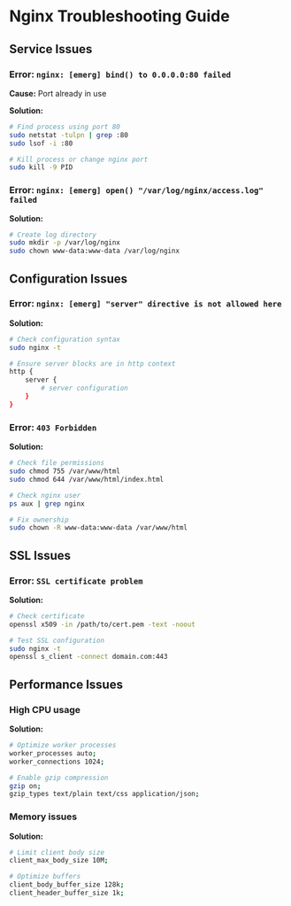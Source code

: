 # Nginx Troubleshooting Guide

## Service Issues

### Error: `nginx: [emerg] bind() to 0.0.0.0:80 failed`
**Cause:** Port already in use

**Solution:**
```bash
# Find process using port 80
sudo netstat -tulpn | grep :80
sudo lsof -i :80

# Kill process or change nginx port
sudo kill -9 PID
```

### Error: `nginx: [emerg] open() "/var/log/nginx/access.log" failed`
**Solution:**
```bash
# Create log directory
sudo mkdir -p /var/log/nginx
sudo chown www-data:www-data /var/log/nginx
```

## Configuration Issues

### Error: `nginx: [emerg] "server" directive is not allowed here`
**Solution:**
```bash
# Check configuration syntax
sudo nginx -t

# Ensure server blocks are in http context
http {
    server {
        # server configuration
    }
}
```

### Error: `403 Forbidden`
**Solution:**
```bash
# Check file permissions
sudo chmod 755 /var/www/html
sudo chmod 644 /var/www/html/index.html

# Check nginx user
ps aux | grep nginx

# Fix ownership
sudo chown -R www-data:www-data /var/www/html
```

## SSL Issues

### Error: `SSL certificate problem`
**Solution:**
```bash
# Check certificate
openssl x509 -in /path/to/cert.pem -text -noout

# Test SSL configuration
sudo nginx -t
openssl s_client -connect domain.com:443
```

## Performance Issues

### High CPU usage
**Solution:**
```bash
# Optimize worker processes
worker_processes auto;
worker_connections 1024;

# Enable gzip compression
gzip on;
gzip_types text/plain text/css application/json;
```

### Memory issues
**Solution:**
```bash
# Limit client body size
client_max_body_size 10M;

# Optimize buffers
client_body_buffer_size 128k;
client_header_buffer_size 1k;
```
